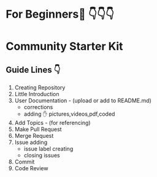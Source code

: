 # For Beginners:baby: :point_down::point_down::point_down:
# Community Starter Kit
## Guide Lines :point_down:
1. Creating Repository 
2. Little Introduction
3. User Documentation - (upload or add to   README.md)
      * corrections
      * adding :hand: pictures,videos,pdf,coded
4. Add Topics - (for referencing)
5. Make Pull Request
6. Merge Request  
7. Issue adding  
    *  issue label creating
    *  closing issues
8. Commit
9. Code Review
 


          
